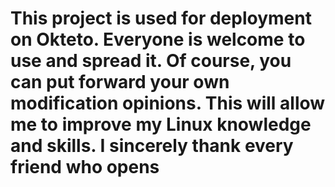 # This project is used for deployment on Okteto. Everyone is welcome to use and spread it. Of course, you can put forward your own modification opinions. This will allow me to improve my Linux knowledge and skills. I sincerely thank every friend who opens
